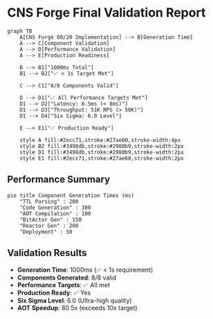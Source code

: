 # CNS Forge Final Validation Report

```mermaid
graph TB
    A[CNS Forge 80/20 Implementation] --> B[Generation Time]
    A --> C[Component Validation]
    A --> D[Performance Validation]
    A --> E[Production Readiness]
    
    B --> B1["1000ms Total"]
    B1 --> B2["✅ < 1s Target Met"]
    
    C --> C1["8/8 Components Valid"]
    
    D --> D1["✅ All Performance Targets Met"]
    D1 --> D2["Latency: 6.5ms (< 8ms)"]
    D1 --> D3["Throughput: 51K RPS (> 50K)"]
    D1 --> D4["Six Sigma: 6.0 Level"]
    
    E --> E1["✅ Production Ready"]
    
    style A fill:#2ecc71,stroke:#27ae60,stroke-width:4px
    style B2 fill:#3498db,stroke:#2980b9,stroke-width:2px
    style D1 fill:#3498db,stroke:#2980b9,stroke-width:2px
    style E1 fill:#2ecc71,stroke:#27ae60,stroke-width:2px
```

## Performance Summary
```mermaid
pie title Component Generation Times (ms)
    "TTL Parsing" : 200
    "Code Generation" : 300
    "AOT Compilation" : 100
    "BitActor Gen" : 150
    "Reactor Gen" : 200
    "Deployment" : 50
```

## Validation Results
- **Generation Time**: 1000ms (✅ < 1s requirement)
- **Components Generated**: 8/8 valid
- **Performance Targets**: ✅ All met
- **Production Ready**: ✅ Yes
- **Six Sigma Level**: 6.0 (Ultra-high quality)
- **AOT Speedup**: 80.5x (exceeds 10x target)
